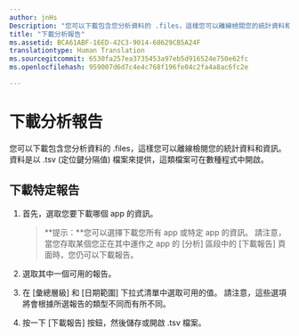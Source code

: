 ```yaml
---
author: jnHs
Description: "您可以下載包含您分析資料的 .files，這樣您可以離線檢閱您的統計資料和資訊。"
title: "下載分析報告"
ms.assetid: BCA61ABF-16ED-42C3-9014-68629CB5A24F
translationtype: Human Translation
ms.sourcegitcommit: 6530fa257ea3735453a97eb5d916524e750e62fc
ms.openlocfilehash: 959007d6d7c4e4c768f196fe04c2fa4a8ac6fc2e

---
```


# 下載分析報告


您可以下載包含您分析資料的 .files，這樣您可以離線檢閱您的統計資料和資訊。 資料是以 .tsv (定位鍵分隔值) 檔案來提供，這類檔案可在數種程式中開啟。

## 下載特定報告

1.  首先，選取您要下載哪個 app 的資訊。

    > **提示：**您可以選擇下載您所有 app 或特定 app 的資訊。 請注意，當您存取某個您正在其中運作之 app 的 \[分析\] 區段中的 \[下載報告\] 頁面時，您仍可以下載報告。

2.  選取其中一個可用的報告。

3.  在 \[彙總層級\] 和 \[日期範圍\] 下拉式清單中選取可用的值。 請注意，這些選項將會根據所選報告的類型不同而有所不同。

4.  按一下 \[下載報告\] 按鈕，然後儲存或開啟 .tsv 檔案。



<!--HONumber=Jun16_HO4-->


